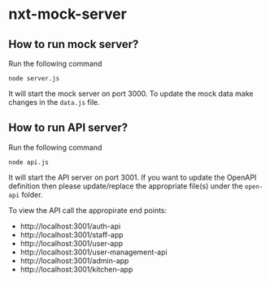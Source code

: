 # nxt-mock-server

## How to run mock server?
Run the following command
```
node server.js
```
It will start the mock server on port 3000.
To update the mock data make changes in the `data.js` file.

## How to run API server?
Run the following command
```
node api.js
```
It will start the API server on port 3001.
If you want to update the OpenAPI definition then please update/replace the
appropriate file(s) under the `open-api` folder.

To view the API call the appropirate end points:
- http://localhost:3001/auth-api
- http://localhost:3001/staff-app
- http://localhost:3001/user-app
- http://localhost:3001/user-management-api
- http://localhost:3001/admin-app
- http://localhost:3001/kitchen-app
